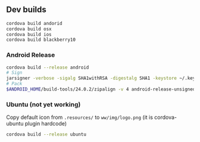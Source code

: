 
## Dev builds

```bash
cordova build andorid
cordova build osx 
cordova build ios
cordova build blackberry10
```

### Android Release  

```bash
cordova build --release android
# Sign
jarsigner -verbose -sigalg SHA1withRSA -digestalg SHA1 -keystore ~/.key/my-release-key.keystore android-release-unsigned.apk alias_name
# Pack
$ANDROID_HOME/build-tools/24.0.2/zipalign -v 4 android-release-unsigned.apk android.apk
```

### Ubuntu (not yet working)
Copy default icon from `.resources/` to `ww/img/logo.png` (it is cordova-ubuntu plugin hardcode) 

```bash
cordova build --release ubuntu
```
